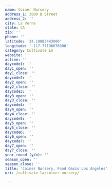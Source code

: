 ```yaml
---
name: Coiner Nursery
address_1: 3000 B Street
address_2: ''
city: La Verne
state: CA
zip: ''
phone: ''
latitude: '34.10883443000'
longitude: '-117.77136676000'
category: Cultivate LA
website: ''
active: ''
daycode1: ''
day1_open: ''
day1_close: ''
daycode2: ''
day2_open: ''
day2_close: ''
daycode3: ''
day3_open: ''
day3_close: ''
daycode4: ''
day4_open: ''
day4_close: ''
daycode5: ''
day5_open: ''
day5_close: ''
daycode6: ''
day6_open: ''
daycode7: ''
day7_open: ''
day7_close: ''
year_round (y/n): ''
season_open: ''
season_close: ''
title: 'Coiner Nursery, Food Oasis Los Angeles'
uri: /cultivate-la/coiner-nursery/

---
```

